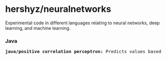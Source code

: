 <h1>hershyz/neuralnetworks</h1>
</p>Experimental code in different languages relating to neural networks, deep learning, and machine learning.</p>

<h3>Java</h3>
<pre>
<strong>java/positive correlation perceptron:</strong> Predicts values based on existing input and output data with positive correlations.
</pre>

